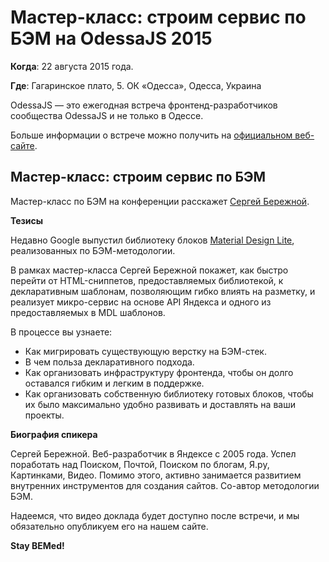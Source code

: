 # Мастер-класс: строим сервис по БЭМ на OdessaJS 2015

**Когда**: 22 августа 2015 года.

**Где**: Гагаринское плато, 5. OК «Одесса», Одесса, Украина

OdessaJS — это ежегодная встреча фронтенд-разработчиков сообщества OdessaJS и не только в Одессе.

Больше информации о встрече можно получить на [официальном веб-сайте](http://artyomtrityak.github.io/odessajs.org.ua/).

## Мастер-класс: строим сервис по БЭМ

Мастер-класс по БЭМ на конференции расскажет [Сергей Бережной](https://ru.bem.info/authors/berezhnoy-sergey/).

**Тезисы**

Недавно Google выпустил библиотеку блоков [Material Design Lite](http://www.getmdl.io/), реализованных по БЭМ-методологии.

В рамках мастер-класса Сергей Бережной покажет, как быстро перейти от HTML-сниппетов, предоставляемых библиотекой, к декларативным 
шаблонам, позволяющим гибко влиять на разметку, и реализует микро-сервис на основе API Яндекса и одного из предоставляемых в 
MDL шаблонов. 

В процессе вы узнаете:
* Как мигрировать существующую верстку на БЭМ-стек.
* В чем польза декларативного подхода.
* Как организовать инфраструктуру фронтенда, чтобы он долго оставался гибким и легким в поддержке.
* Как организовать собственную библиотеку готовых блоков, чтобы их было максимально удобно развивать и доставлять на ваши проекты.

**Биография спикера**

Сергей Бережной. Веб-разработчик в Яндексе с 2005 года. Успел поработать над Поиском, Почтой, Поиском по блогам, Я.ру, Картинками, 
Видео. Помимо этого, активно занимается развитием внутренних инструментов для создания сайтов. Со-автор методологии БЭМ.

Надеемся, что видео доклада будет доступно после встречи, и мы обязательно опубликуем его на нашем сайте.

**Stay BEMed!**
